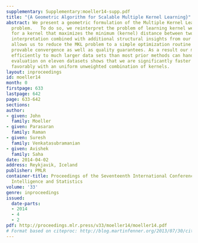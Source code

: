 ```yaml
---
supplementary: Supplementary:moeller14-supp.pdf
title: "{A Geometric Algorithm for Scalable Multiple Kernel Learning}"
abstract: We present a geometric formulation of the Multiple Kernel Learning (MKL)
  problem.   To do so, we reinterpret the problem of learning kernel weights as searching
  for a kernel that maximizes the minimum (kernel) distance between two convex polytopes.   This
  interpretation combined with additional structural insights from our geometric formulation
  allows us to reduce the MKL problem to a simple optimization routine that yields
  provable convergence as well as quality guarantees. As a result our method scales
  efficiently to much larger data sets than most prior methods can handle. Empirical
  evaluation on eleven datasets shows that we are significantly faster and even compare
  favorably with an uniform unweighted combination of kernels.
layout: inproceedings
id: moeller14
month: 0
firstpage: 633
lastpage: 642
page: 633-642
sections: 
author:
- given: John
  family: Moeller
- given: Parasaran
  family: Raman
- given: Suresh
  family: Venkatasubramanian
- given: Avishek
  family: Saha
date: 2014-04-02
address: Reykjavik, Iceland
publisher: PMLR
container-title: Proceedings of the Seventeenth International Conference on Artificial
  Intelligence and Statistics
volume: '33'
genre: inproceedings
issued:
  date-parts:
  - 2014
  - 4
  - 2
pdf: http://proceedings.mlr.press/v33/moeller14/moeller14.pdf
# Format based on citeproc: http://blog.martinfenner.org/2013/07/30/citeproc-yaml-for-bibliographies/
---
```

